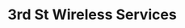 ---
title: "3rd St Wireless Services"
url: /los-angeles/3rd-st-wireless-services/
shop: mobile phone
---
